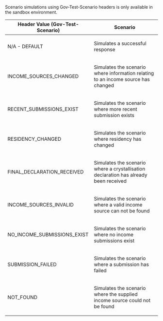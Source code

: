 <p>Scenario simulations using Gov-Test-Scenario headers is only available in the sandbox environment.</p>
<table>
    <thead>
        <tr>
            <th>Header Value (Gov-Test-Scenario)</th>
            <th>Scenario</th>
        </tr>
    </thead>
    <tbody> 
        <tr>
            <td><p>N/A - DEFAULT</p></td>
            <td><p>Simulates a successful response</p></td>
        </tr>
        <tr>
            <td><p>INCOME_SOURCES_CHANGED</p></td>
            <td><p>Simulates the scenario where information relating to an income source has changed</p></td>
        </tr>    
        <tr>
            <td><p>RECENT_SUBMISSIONS_EXIST</p></td>
            <td><p>Simulates the scenario where more recent submission exists</p></td>
        </tr>
        <tr>
            <td><p>RESIDENCY_CHANGED</p></td>
            <td><p>Simulates the scenario where residency has changed</p></td>
        </tr>
        <tr>
            <td><p>FINAL_DECLARATION_RECEIVED</p></td>
            <td><p>Simulates the scenario where a crystallisation declaration has already been received</p></td>
        </tr>
        <tr>
            <td><p>INCOME_SOURCES_INVALID</p></td>
            <td><p>Simulates the scenario where a valid income source can not be found</p></td>
        </tr>
        <tr>
            <td><p>NO_INCOME_SUBMISSIONS_EXIST</p></td>
            <td><p>Simulates the scenario where no income submissions exist</p></td>
        </tr>
        <tr>
            <td><p>SUBMISSION_FAILED</p></td>
            <td><p>Simulates the scenario where a submission has failed</p></td>
        </tr>
        <tr>
            <td><p>NOT_FOUND</p></td>
            <td><p>Simulates the scenario where the supplied income source could not be found</p></td>
        </tr> 
    </tbody>
</table>